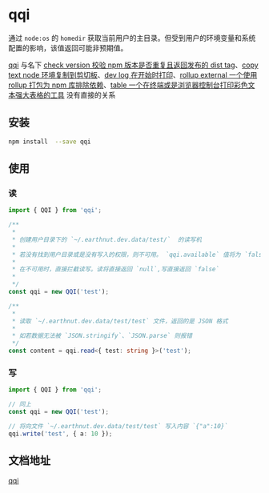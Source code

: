 # qqi

通过 `node:os` 的 `homedir` 获取当前用户的主目录。但受到用户的环境变量和系统配置的影响，该值返回可能非预期值。

[qqi](https://www.npmjs.com/package/qqi) 与名下 [check version 校验 npm 版本是否重复且返回发布的 dist tag](https://www.npmjs.com/package/@qqi/check-version)、[copy text node 环境复制到剪切板](https://www.npmjs.com/package/@qqi/copy-text)、[dev log 在开始时打印](https://www.npmjs.com/package/@qqi/dev-log)、[rollup external 一个使用 rollup 打包为 npm 库排除依赖](https://www.npmjs.com/package/@qqi/rollup-external)、[table 一个在终端或是浏览器控制台打印彩色文本强大表格的工具](https://www.npmjs.com/package/@qqi/table) 没有直接的关系

## 安装

```bash
npm install  --save qqi
```

## 使用

### 读

```ts
import { QQI } from 'qqi';

/**
 *
 * 创建用户目录下的 `~/.earthnut.dev.data/test/`  的读写机
 *
 * 若没有找到用户目录或是没有写入的权限，则不可用。 `qqi.available` 值将为 `false`
 *
 * 在不可用时，直接拦截读写。读将直接返回 `null`,写直接返回 `false`
 *
 */
const qqi = new QQI('test');

/**
 *
 * 读取 `~/.earthnut.dev.data/test/test` 文件，返回的是 JSON 格式
 *
 * 如若数据无法被 `JSON.stringify`、`JSON.parse` 则报错
 */
const content = qqi.read<{ test: string }>('test');
```

### 写

```ts
import { QQI } from 'qqi';

// 同上
const qqi = new QQI('test');

// 将向文件 `~/.earthnut.dev.data/test/test` 写入内容 `{"a":10}`
qqi.write('test', { a: 10 });
```

## 文档地址

[qqi](https://earthnut.dev/qqi)
